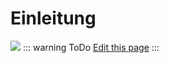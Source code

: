 # Einleitung
![](/iobroker_pixelit.png)
::: warning ToDo
 [Edit this page](https://github.com/o0shojo0o/doc/edit/master/src/ioBroker_pixelit/index.md)
:::
